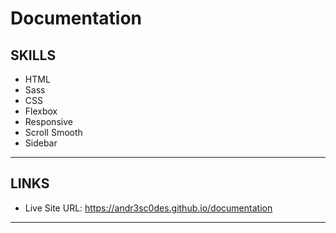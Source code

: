 # Documentation

## SKILLS

- HTML
- Sass
- CSS
- Flexbox
- Responsive
- Scroll Smooth
- Sidebar

---
## LINKS

- Live Site URL: https://andr3sc0des.github.io/documentation

---